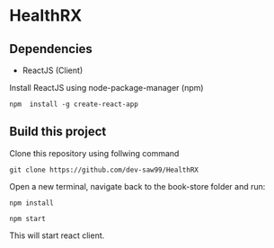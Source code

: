 # HealthRX

## Dependencies

* ReactJS (Client)


Install ReactJS using node-package-manager (npm)

    npm  install -g create-react-app


## Build this project

Clone this repository using follwing command

    git clone https://github.com/dev-saw99/HealthRX


Open a new terminal, navigate back to the book-store folder and run:

    npm install

    npm start

This will start react client.




    









